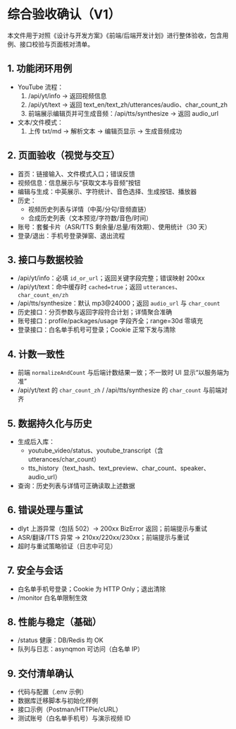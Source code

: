 # 综合验收确认（V1）

本文件用于对照《设计与开发方案》《前端/后端开发计划》进行整体验收，包含用例、接口校验与页面核对清单。

## 1. 功能闭环用例
- YouTube 流程：
  1) /api/yt/info → 返回视频信息
  2) /api/yt/text → 返回 text_en/text_zh/utterances/audio、char_count_zh
  3) 前端展示编辑页并可生成音频：/api/tts/synthesize → 返回 audio_url
- 文本/文件模式：
  1) 上传 txt/md → 解析文本 → 编辑页显示 → 生成音频成功

## 2. 页面验收（视觉与交互）
- 首页：链接输入、文件模式入口；错误反馈
- 视频信息：信息展示与“获取文本与音频”按钮
- 编辑与生成：中英展示、字符统计、音色选择、生成按钮、播放器
- 历史：
  - 视频历史列表与详情（中英/分句/音频直链）
  - 合成历史列表（文本预览/字符数/音色/时间）
- 账号：套餐卡片（ASR/TTS 剩余量/总量/有效期）、使用统计（30 天）
- 登录/退出：手机号登录弹窗、退出流程

## 3. 接口与数据校验
- /api/yt/info：必填 `id_or_url`；返回关键字段完整；错误映射 200xx
- /api/yt/text：命中缓存时 `cached=true`；返回 `utterances`、`char_count_en/zh`
- /api/tts/synthesize：默认 mp3@24000；返回 `audio_url` 与 `char_count`
- 历史接口：分页参数与返回字段符合计划；详情聚合准确
- 账号接口：profile/packages/usage 字段齐全；range=30d 零填充
- 登录接口：白名单手机号可登录；Cookie 正常下发与清除

## 4. 计数一致性
- 前端 `normalizeAndCount` 与后端计数结果一致；不一致时 UI 显示“以服务端为准”
- /api/yt/text 的 `char_count_zh` / /api/tts/synthesize 的 `char_count` 与前端对齐

## 5. 数据持久化与历史
- 生成后入库：
  - youtube_video/status、youtube_transcript（含 utterances/char_count）
  - tts_history（text_hash、text_preview、char_count、speaker、audio_url）
- 查询：历史列表与详情可正确读取上述数据

## 6. 错误处理与重试
- dlyt 上游异常（包括 502）→ 200xx BizError 返回；前端提示与重试
- ASR/翻译/TTS 异常 → 210xx/220xx/230xx；前端提示与重试
- 超时与重试策略验证（日志中可见）

## 7. 安全与会话
- 白名单手机号登录；Cookie 为 HTTP Only；退出清除
- /monitor 白名单限制生效

## 8. 性能与稳定（基础）
- /status 健康：DB/Redis 均 OK
- 队列与日志：asynqmon 可访问（白名单 IP）

## 9. 交付清单确认
- 代码与配置（.env 示例）
- 数据库迁移脚本与初始化样例
- 接口示例（Postman/HTTPie/cURL）
- 测试账号（白名单手机号）与演示视频 ID
